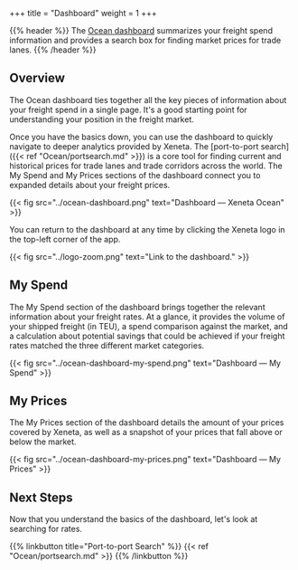 +++
title = "Dashboard"
weight = 1
+++

{{% header %}} The <a href="https://app.xeneta.com/ocean/dashboard" target="_blank">Ocean dashboard</a> summarizes your freight spend information and provides a search box for finding market prices for trade lanes. {{% /header %}}

## Overview

The Ocean dashboard ties together all the key pieces of information about your freight spend in a single page. It's a good starting point for understanding your position in the freight market.

Once you have the basics down, you can use the dashboard to quickly navigate to deeper analytics provided by Xeneta. The [port-to-port search]({{< ref "Ocean/portsearch.md" >}}) is a core tool for finding current and historical prices for trade lanes and trade corridors across the world. The My Spend and My Prices sections of the dashboard connect you to expanded details about your freight prices.

{{< fig src="../ocean-dashboard.png" text="Dashboard — Xeneta Ocean" >}}

You can return to the dashboard at any time by clicking the Xeneta logo in the top-left corner of the app.

{{< fig src="../logo-zoom.png" text="Link to the dashboard." >}}

## My Spend 

The My Spend section of the dashboard brings together the relevant information about your freight rates. At a glance, it provides the volume of your shipped freight (in TEU), a spend comparison against the market, and a calculation about potential savings that could be achieved if your freight rates matched the three different market categories.

{{< fig src="../ocean-dashboard-my-spend.png" text="Dashboard — My Spend" >}}

## My Prices

The My Prices section of the dashboard details the amount of your prices covered by Xeneta, as well as a snapshot of your prices that fall above or below the market. 

{{< fig src="../ocean-dashboard-my-prices.png" text="Dashboard — My Prices" >}}

## Next Steps

Now that you understand the basics of the dashboard, let's look at searching for rates.

{{% linkbutton title="Port-to-port Search" %}} {{< ref "Ocean/portsearch.md" >}} {{% /linkbutton %}}

